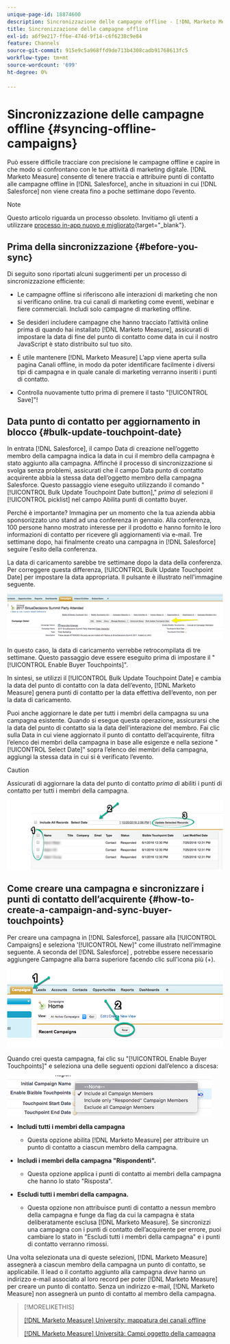 ```yaml
---
unique-page-id: 18874600
description: Sincronizzazione delle campagne offline - [!DNL Marketo Measure]
title: Sincronizzazione delle campagne offline
exl-id: a6f9e217-ff6e-474d-9f14-c6f6238c9e84
feature: Channels
source-git-commit: 915e9c5a968ffd9de713b4308cadb91768613fc5
workflow-type: tm+mt
source-wordcount: '699'
ht-degree: 0%

---
```


# Sincronizzazione delle campagne offline {#syncing-offline-campaigns}

Può essere difficile tracciare con precisione le campagne offline e capire in che modo si confrontano con le tue attività di marketing digitale. [!DNL Marketo Measure] consente di tenere traccia e attribuire punti di contatto alle campagne offline in [!DNL Salesforce], anche in situazioni in cui [!DNL Salesforce] non viene creata fino a poche settimane dopo l’evento.

>[!NOTE]
>
>Questo articolo riguarda un processo obsoleto. Invitiamo gli utenti a utilizzare [processo in-app nuovo e migliorato](/help/channel-tracking-and-setup/offline-channels/custom-campaign-sync.md){target="_blank"}.

## Prima della sincronizzazione {#before-you-sync}

Di seguito sono riportati alcuni suggerimenti per un processo di sincronizzazione efficiente:

* Le campagne offline si riferiscono alle interazioni di marketing che non si verificano online. tra cui canali di marketing come eventi, webinar e fiere commerciali. Includi solo campagne di marketing offline.
* Se desideri includere campagne che hanno tracciato l’attività online prima di quando hai installato [!DNL Marketo Measure], assicurati di impostare la data di fine del punto di contatto come data in cui il nostro JavaScript è stato distribuito sul tuo sito.
* È utile mantenere [!DNL Marketo Measure] L’app viene aperta sulla pagina Canali offline, in modo da poter identificare facilmente i diversi tipi di campagna e in quale canale di marketing verranno inseriti i punti di contatto.

* Controlla nuovamente tutto prima di premere il tasto &quot;[!UICONTROL Save]&quot;!

## Data punto di contatto per aggiornamento in blocco {#bulk-update-touchpoint-date}

In entrata [!DNL Salesforce], il campo Data di creazione nell’oggetto membro della campagna indica la data in cui il membro della campagna è stato aggiunto alla campagna. Affinché il processo di sincronizzazione si svolga senza problemi, assicurati che il campo Data punto di contatto acquirente abbia la stessa data dell’oggetto membro della campagna Salesforce. Questo passaggio viene eseguito utilizzando il comando &quot;[!UICONTROL Bulk Update Touchpoint Date button],&quot; _prima di_ selezioni il [!UICONTROL picklist] nel campo Abilita punti di contatto buyer.

Perché è importante? Immagina per un momento che la tua azienda abbia sponsorizzato uno stand ad una conferenza in gennaio. Alla conferenza, 100 persone hanno mostrato interesse per il prodotto e hanno fornito le loro informazioni di contatto per ricevere gli aggiornamenti via e-mail. Tre settimane dopo, hai finalmente creato una campagna in [!DNL Salesforce] seguire l&#39;esito della conferenza.

La data di caricamento sarebbe tre settimane dopo la data della conferenza. Per correggere questa differenza, [!UICONTROL Bulk Update Touchpoint Date] per impostare la data appropriata. Il pulsante è illustrato nell&#39;immagine seguente.

![](assets/1-3.png)

In questo caso, la data di caricamento verrebbe retrocompilata di tre settimane. Questo passaggio deve essere eseguito prima di impostare il &quot;[!UICONTROL Enable Buyer Touchpoints]&quot;.

In sintesi, se utilizzi il [!UICONTROL Bulk Update Touchpoint Date] e cambia la data del punto di contatto con la data dell’evento, [!DNL Marketo Measure] genera punti di contatto per la data effettiva dell’evento, non per la data di caricamento.

Puoi anche aggiornare le date per tutti i membri della campagna su una campagna esistente. Quando si esegue questa operazione, assicurarsi che la data del punto di contatto sia la data dell&#39;interazione del membro. Fai clic sulla Data in cui viene aggiornato il punto di contatto dell’acquirente, filtra l’elenco dei membri della campagna in base alle esigenze e nella sezione &quot;[!UICONTROL Select Date]&quot; sopra l’elenco dei membri della campagna, aggiungi la stessa data in cui si è verificato l’evento.

>[!CAUTION]
>
>Assicurati di aggiornare la data del punto di contatto _prima di_ abiliti i punti di contatto per tutti i membri della campagna.

![](assets/2-3.png)

## Come creare una campagna e sincronizzare i punti di contatto dell’acquirente {#how-to-create-a-campaign-and-sync-buyer-touchpoints}

Per creare una campagna in [!DNL Salesforce], passare alla [!UICONTROL Campaigns] e seleziona &#39;[!UICONTROL New]&quot; come illustrato nell’immagine seguente. A seconda del [!DNL Salesforce] , potrebbe essere necessario aggiungere Campagne alla barra superiore facendo clic sull&#39;icona più (+).

![](assets/3-3.png)

Quando crei questa campagna, fai clic su &quot;[!UICONTROL Enable Buyer Touchpoints]&quot; e seleziona una delle seguenti opzioni dall’elenco a discesa:

![](assets/4-3.png)

* **Includi tutti i membri della campagna**
   * Questa opzione abilita [!DNL Marketo Measure] per attribuire un punto di contatto a ciascun membro della campagna.

* **Includi i membri della campagna &quot;Rispondenti&quot;.**
   * Questa opzione applica i punti di contatto ai membri della campagna che hanno lo stato &quot;Risposta&quot;.

* **Escludi tutti i membri della campagna.**
   * Questa opzione non attribuisce punti di contatto a nessun membro della campagna e funge da flag da cui la campagna è stata deliberatamente esclusa [!DNL Marketo Measure]. Se sincronizzi una campagna con i punti di contatto dell’acquirente per errore, puoi cambiare lo stato in &quot;Escludi tutti i membri della campagna&quot; e i punti di contatto verranno rimossi.

Una volta selezionata una di queste selezioni, [!DNL Marketo Measure] assegnerà a ciascun membro della campagna un punto di contatto, se applicabile. Il lead o il contatto aggiunto alla campagna _deve_ hanno un indirizzo e-mail associato al loro record per poter [!DNL Marketo Measure] per creare un punto di contatto. Senza un indirizzo e-mail, [!DNL Marketo Measure] non assegnerà un punto di contatto al membro della campagna.

>[!MORELIKETHIS]
>
>[[!DNL Marketo Measure] University: mappatura dei canali offline](https://universityonline.marketo.com/courses/bizible-fundamentals-channel-management/#/page/5c630eca34d9f0367662b77f)
>
>[[!DNL Marketo Measure] Università: Campi oggetto della campagna](https://universityonline.marketo.com/courses/bizible-fundamentals-channel-management/#/page/5c63007334d9f0367662b758)

